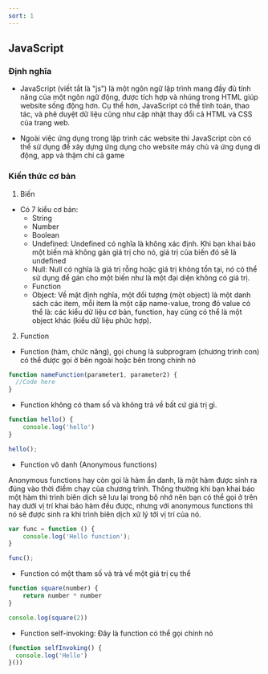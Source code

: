 ```yaml
---
sort: 1
---
```


## JavaScript

### Định nghĩa

- JavaScript (viết tắt là "js") là một ngôn ngữ lập trình mang đầy đủ tính năng của một ngôn ngữ động, được tích hợp và nhúng trong HTML giúp website sống động hơn. Cụ thể hơn, JavaScript có thể tính toán, thao tác, và phê duyệt dữ liệu cũng như cập nhật thay đổi cả HTML và CSS của trang web.

- Ngoài việc ứng dụng trong lập trình các website thì JavaScript còn có thể sử dụng để xây dựng ứng dụng cho website máy chủ và ứng dụng di động, app và thậm chí cả game

### Kiến thức cơ bản

1. Biến
- Có 7 kiểu cơ bản: 
  + String
  + Number
  + Boolean
  + Undefined: Undefined có nghĩa là không xác định. Khi bạn khai báo một biến mà không gán giá trị cho nó, giá trị của biến đó sẽ là undefined
  + Null: Null có nghĩa là giá trị rỗng hoặc giá trị không tồn tại, nó có thể sử dụng để gán cho một biến như là một đại diện không có giá trị.
  + Function
  + Object: Về mặt định nghĩa, một đối tượng (một object) là một danh sách các item, mỗi item là một cặp name-value, trong đó value có thể là: các kiểu dữ liệu cơ bản, function, hay cũng có thể là một object khác (kiểu dữ liệu phức hợp).

2. Function
- Function (hàm, chức năng), gọi chung là subprogram (chương trình con) có thể được gọi ở bên ngoài hoặc bên trong chính nó

```js
function nameFunction(parameter1, parameter2) {
  //Code here
}
```

- Function không có tham số và không trả về bất cứ giá trị gì.

```js
function hello() {
    console.log('hello')
}

hello();
```

- Function vô danh (Anonymous functions)

Anonymous functions hay còn gọi là hàm ẩn danh, là một hàm được sinh ra đúng vào thời điểm chạy của chương trình. Thông thường khi bạn khai báo một hàm thì trình biên dịch sẽ lưu lại trong bộ nhớ nên bạn có thể gọi ở trên hay dưới vị trí khai báo hàm đều được, nhưng với anonymous functions thì nó sẽ được sinh ra khi trình biên dịch xử lý tới vị trí của nó.

```js
var func = function () {
    console.log('Hello function');
}

func();
```

- Function có một tham số và trả về một giá trị cụ thể

```js
function square(number) {
    return number * number
}

console.log(square(2))
```

- Function self-invoking: Đây là function có thể gọi chính nó
```js
(function selfInvoking() {
  console.log('Hello')  
}()) 
```

